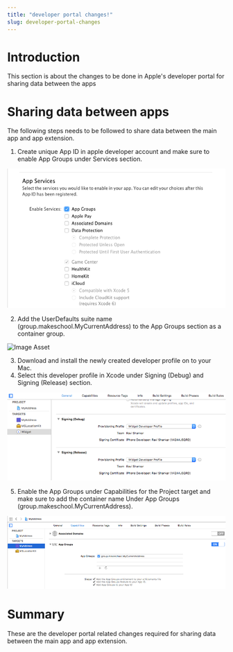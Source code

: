 ```yaml
---
title: "developer portal changes!"
slug: developer-portal-changes
---
```


# Introduction

This section is about the changes to be done in Apple's developer portal for sharing data between the apps

# Sharing data between apps

The following steps needs to be followed to share data between the main app and app extension.

1. Create unique App ID in apple developer account and make sure to enable App Groups under Services section.

![Image Asset](assets/appservices.png "App Services")

2. Add the UserDefaults suite name (group.makeschool.MyCurrentAddress) to the App Groups section as a container group.

![Image Asset](assets/appgroupmanagement.png "App Group Management")

3. Download and install the newly created developer profile on to your Mac.
4. Select this developer profile in Xcode under Signing (Debug) and Signing (Release) section.

![Image Asset](assets/assignprovisioningprofileInxcode.png "Assign Provisioning Profiles in Xcode")

5. Enable the App Groups under Capabilities for the Project target and make sure to add the container name Under App Groups (group.makeschool.MyCurrentAddress).

![Image Asset](assets/capabilities.png "Enable App Groups under Capabilities")

# Summary

These are the developer portal related changes required for sharing data between the main app and app extension.




